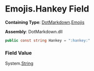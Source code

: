 # Emojis\.Hankey Field

**Containing Type**: [DotMarkdown](../../README.md)\.[Emojis](../README.md)

**Assembly**: DotMarkdown\.dll

```csharp
public const string Hankey = ":hankey:"
```

### Field Value

System\.[String](https://docs.microsoft.com/en-us/dotnet/api/system.string)